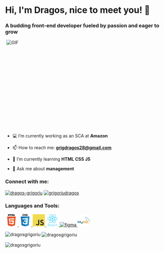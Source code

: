 <h1>Hi, I'm Dragos, nice to meet you! 👋</h1>
<h3>A budding front-end developer fueled by passion and eager to grow</h3>
<img align="right" alt="GIF" src="https://media4.giphy.com/media/qgQUggAC3Pfv687qPC/giphy.gif?cid=ecf05e47t8gr32kdmumuq9ab1mz4921vnafqvgdzwokk6jwt&rid=giphy.gif&ct=g" width="500" height="300" />

- 💻 I’m currently working as an SCA at **Amazon**

- 📫 How to reach me: **grigdragos28@gmail.com**

- 🌱 I’m currently learning **HTML CSS JS**

- 💬 Ask me about **management**

<h3 align="left">Connect with me:</h3>
<p align="left">
<a href="https://linkedin.com/in/dragos-grigoriu" target="blank"><img align="center" src="https://raw.githubusercontent.com/rahuldkjain/github-profile-readme-generator/master/src/images/icons/Social/linked-in-alt.svg" alt="dragos-grigoriu" height="30" width="40" /></a>
<a href="https://instagram.com/grigoriudragos" target="blank"><img align="center" src="https://raw.githubusercontent.com/rahuldkjain/github-profile-readme-generator/master/src/images/icons/Social/instagram.svg" alt="grigoriudragos" height="30" width="40" /></a>
</p>

<h3 align="left">Languages and Tools:</h3>
<p align="left">
    <a href="https://www.w3.org/html/" target="_blank" rel="noreferrer">
        <img src="https://raw.githubusercontent.com/devicons/devicon/master/icons/html5/html5-original-wordmark.svg" alt="html5" width="40" height="40"/>
    </a>
    <a href="https://www.w3schools.com/css/" target="_blank" rel="noreferrer">
        <img src="https://raw.githubusercontent.com/devicons/devicon/master/icons/css3/css3-original-wordmark.svg" alt="css3" width="40" height="40"/>
    </a>
    <a href="https://developer.mozilla.org/en-US/docs/Web/JavaScript" target="_blank" rel="noreferrer">
        <img src="https://raw.githubusercontent.com/devicons/devicon/master/icons/javascript/javascript-original.svg" alt="javascript" width="40" height="40"/>
    </a>
    <a href="https://reactjs.org/" target="_blank" rel="noreferrer">
        <img src="https://raw.githubusercontent.com/devicons/devicon/master/icons/react/react-original-wordmark.svg" alt="react" width="40" height="40"/>
    </a>
    <a href="https://www.figma.com/" target="_blank" rel="noreferrer">
        <img src="https://www.vectorlogo.zone/logos/figma/figma-icon.svg" alt="figma" width="40" height="40"/>
    </a>
    <a href="https://www.mysql.com/" target="_blank" rel="noreferrer">
        <img src="https://raw.githubusercontent.com/devicons/devicon/master/icons/mysql/mysql-original-wordmark.svg" alt="mysql" width="40" height="40"/>
    </a>
</p>

<p><img align="left" src="https://github-readme-stats.vercel.app/api/top-langs?username=dragosgrigoriu&show_icons=true&locale=en&layout=compact" alt="dragosgrigoriu" /></p>

<p>&nbsp;<img align="center" src="https://github-readme-stats.vercel.app/api?username=dragosgrigoriu&show_icons=true&locale=en" alt="dragosgrigoriu" /></p>

<p><img align="center" src="https://github-readme-streak-stats.herokuapp.com/?user=dragosgrigoriu&" alt="dragosgrigoriu" /></p>

